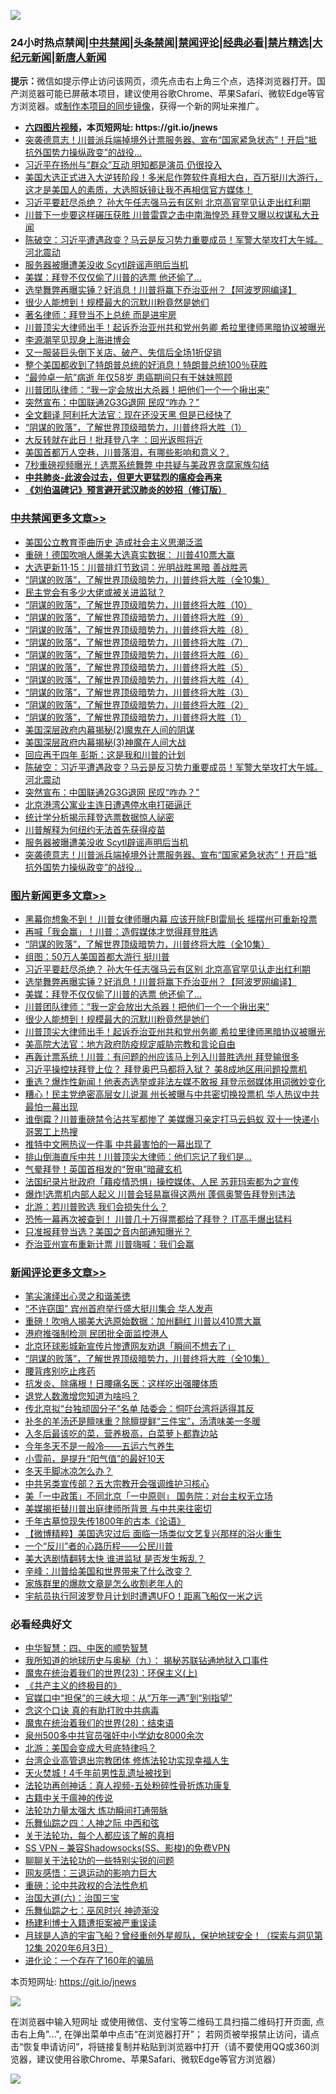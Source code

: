 ![](https://raw.githubusercontent.com/fqnews/bnews/master/64photo/fqnews-qr.jpg)

<div id="tt">
<h3>24小时热点禁闻|<a href="#%E4%B8%AD%E5%85%B1%E7%A6%81%E9%97%BB%E6%9B%B4%E5%A4%9A%E6%96%87%E7%AB%A0">中共禁闻</a>|<a href="#%E5%9B%BE%E7%89%87%E6%96%B0%E9%97%BB%E6%9B%B4%E5%A4%9A%E6%96%87%E7%AB%A0">头条禁闻</a>|<a href="#%E6%96%B0%E9%97%BB%E8%AF%84%E8%AE%BA%E6%9B%B4%E5%A4%9A%E6%96%87%E7%AB%A0">禁闻评论|<a href="#%E5%BF%85%E7%9C%8B%E7%BB%8F%E5%85%B8%E5%A5%BD%E6%96%87">经典必看|<a href="/video.md#%E7%A6%81%E7%89%87%E7%B2%BE%E9%80%89">禁片精选</a>|<a href="https://github.com/fqnews/djy/blob/master/gb/nf1351518.md#1">大纪元新闻</a>|<a href="https://github.com/fqnews/ntdtv/blob/master/gb/prog204.md#1">新唐人新闻</a></h3>
<div><b>提示：</b>微信如提示停止访问该网页，须先点击右上角三个点，选择浏览器打开。国产浏览器可能已屏蔽本项目，建议使用谷歌Chrome、苹果Safari、微软Edge等官方浏览器。或<a href="https://github.com/fqnews/bnews/blob/master/%E5%88%B6%E4%BD%9Cgit%E7%A6%81%E9%97%BB%E9%95%9C%E5%83%8F.md">制作本项目的同步镜像</a>，获得一个新的网址来推广。</div>
<ul>
<li><b><a href="http://d1.bdrive.tk/64.mp4" target="_blank">六四图片视频</a>，本页短网址: https://git.io/jnews</b></li>
<li><a href="/cbnews/20201115/1431161.md">突袭德意志！川普派兵端掉境外计票服务器、宣布“国家紧急状态”！开启“抵抗外国势力操纵政变”的战役…</a></li>
<li><a href="/cbnews/20201115/1431205.md">习近平在扬州与“群众”互动 明知都是演员 仍很投入</a></li>
<li><a href="/bannedvideo/20201115/1431226.md">美国大选正式进入大逆转阶段！多米尼作弊软件真相大白，百万挺川大游行，这才是美国人的素质，大选照妖镜让我不再相信官方媒体！</a></li>
<li><a href="/topimagenews/20201115/1431479.md">习近平要赶尽杀绝？ 孙大午任志强马云有区别 北京高官罕见认走出红利期</a></li>
<li><a href="/cnnews/20201115/1431174.md">川普下一步要这样碾压获胜 川普雷霆之击中南海惶恐 拜登又曝以权谋私大丑闻</a></li>
<li><a href="/cbnews/20201115/1431477.md">陈破空：习近平遭遇政变？马云是反习势力重要成员！军警大举攻打大午城。河北震动</a></li>
<li><a href="/cbnews/20201115/1431061.md">服务器被曝遭美没收 Scytl辟谣声明后当机</a></li>
<li><a href="/topimagenews/20201115/1431393.md">美媒：拜登不仅仅偷了川普的选票 他还偷了…</a></li>
<li><a href="/topimagenews/20201115/1431433.md">选举舞弊再曝实锤？好消息！川普将赢下乔治亚州？【阿波罗网编译】</a></li>
<li><a href="/topimagenews/20201115/1431369.md">很少人能想到！规模最大的沉默川粉竟然是她们</a></li>
<li><a href="/cbnews/20201115/1431173.md">著名律师：拜登当不上总统 而是进牢房</a></li>
<li><a href="/topimagenews/20201115/1431326.md">川普顶尖大律师出手！起诉乔治亚州共和党州务卿 希拉里律师黑暗协议被曝光</a></li>
<li><a href="/cnnews/20201115/1431206.md">李源潮罕见现身上海进博会</a></li>
<li><a href="/cnnews/20201115/1431488.md">又一服装巨头倒下关店、破产、失信后全场1折促销</a></li>
<li><a href="/taiwannews/20201115/1431377.md">整个美国都收到了特朗普总统的好消息！特朗普总统100％获胜</a></li>
<li><a href="/yule/20201115/1431190.md">“最帅卓一航”病逝 年仅58岁 患癌期间只有干妹妹照顾</a></li>
<li><a href="/topimagenews/20201115/1431370.md">川普团队律师：“我一定会放出大杀器！把他们一个一个揪出来”</a></li>
<li><a href="/cbnews/20201115/1431466.md">突然宣布：中国联通2G3G退网 民叹“咋办？”</a></li>
<li><a href="/cnnews/20201115/1431248.md">全文翻译 阿利托大法官：现在还没天黑 但是已经快了</a></li>
<li><a href="/cbnews/20201115/1426605.md">“阴谋的败落”，了解世界顶级暗势力，川普终将大胜（1）</a></li>
<li><a href="/cnnews/20201115/1431404.md">大反转就在此日！批拜登八字 ：回光返照将近</a></li>
<li><a href="/taiwannews/20201115/1431471.md">美国首都万人空巷，川普落泪，有哪些影响和意义？.</a></li>
<li><a href="/cnnews/20201115/1431419.md">7秒重磅视频曝光！选票系统舞弊 中共疑与美政界贪腐家族勾结</a></li>
<li><b><a href="/comments/20200211/1275071.md" target="_blank">中共肺炎-此波会过去，但更大更猛烈的瘟疫会再来</a></b></li>
<li><b><a href="/comments/20200207/1272816.md" target="_blank">《刘伯温碑记》预言避开武汉肺炎的妙招（修订版）</a></b></li>
</ul>
</div>

<div class="catlist">
<h3><a href="/cbnews/" target="_blank">中共禁闻</a><span><a href="/cbnews/" target="_blank" rel="nofollow">更多文章>></a></span></h3>
<ul>
<li><a href="/cbnews/20201116/1431618.md" target="_blank">美国公立教育歪曲历史 造成社会主义思潮泛滥</a></li>
<li><a href="/cbnews/20201116/1431617.md" target="_blank">重磅！德国吹哨人爆美大选真实数据： 川普410票大赢</a></li>
<li><a href="/cbnews/20201116/1431595.md" target="_blank">大选更新11·15：川普排灯节致词：光明战胜黑暗 善战胜恶</a></li>
<li><a href="/comments/20201115/1424741.md" target="_blank">“阴谋的败落”，了解世界顶级暗势力，川普终将大胜（全10集）</a></li>
<li><a href="/cbnews/20201115/1431503.md" target="_blank">民主党会有多少大佬或被关进监狱？</a></li>
<li><a href="/cbnews/20201115/1427092.md" target="_blank">“阴谋的败落”，了解世界顶级暗势力，川普终将大胜（10）</a></li>
<li><a href="/cbnews/20201115/1427093.md" target="_blank">“阴谋的败落”，了解世界顶级暗势力，川普终将大胜（9）</a></li>
<li><a href="/cbnews/20201115/1427094.md" target="_blank">“阴谋的败落”，了解世界顶级暗势力，川普终将大胜（8）</a></li>
<li><a href="/cbnews/20201115/1427068.md" target="_blank">“阴谋的败落”，了解世界顶级暗势力，川普终将大胜（7）</a></li>
<li><a href="/cbnews/20201115/1427048.md" target="_blank">“阴谋的败落”，了解世界顶级暗势力，川普终将大胜（6）</a></li>
<li><a href="/cbnews/20201115/1426927.md" target="_blank">“阴谋的败落”，了解世界顶级暗势力，川普终将大胜（5）</a></li>
<li><a href="/cbnews/20201115/1426909.md" target="_blank">“阴谋的败落”，了解世界顶级暗势力，川普终将大胜（4）</a></li>
<li><a href="/cbnews/20201115/1426882.md" target="_blank">“阴谋的败落”，了解世界顶级暗势力，川普终将大胜（3）</a></li>
<li><a href="/cbnews/20201115/1426632.md" target="_blank">“阴谋的败落”，了解世界顶级暗势力，川普终将大胜（2）</a></li>
<li><a href="/cbnews/20201115/1426605.md" target="_blank">“阴谋的败落”，了解世界顶级暗势力，川普终将大胜（1）</a></li>
<li><a href="/cbnews/20201115/1431494.md" target="_blank">美国深层政府内幕揭秘(2)魔鬼在人间的阴谋</a></li>
<li><a href="/cbnews/20201115/1431495.md" target="_blank">美国深层政府内幕揭秘(3)神魔在人间大战</a></li>
<li><a href="/cbnews/20201115/1431426.md" target="_blank">回应再干四年 彭斯：这是我和川普的计划</a></li>
<li><a href="/cbnews/20201115/1431477.md" target="_blank">陈破空：习近平遭遇政变？马云是反习势力重要成员！军警大举攻打大午城。河北震动</a></li>
<li><a href="/cbnews/20201115/1431466.md" target="_blank">突然宣布：中国联通2G3G退网 民叹“咋办？”</a></li>
<li><a href="/cbnews/20201115/1431465.md" target="_blank">北京港湾公寓业主连日遭遇停水电打砸逼迁</a></li>
<li><a href="/cbnews/20201115/1431328.md" target="_blank">统计学分析揭示拜登选票数据惊人祕密</a></li>
<li><a href="/cbnews/20201115/1431360.md" target="_blank">川普解释为何纽约无法首先获得疫苗</a></li>
<li><a href="/cbnews/20201115/1431061.md" target="_blank">服务器被曝遭美没收 Scytl辟谣声明后当机</a></li>
<li><a href="/cbnews/20201115/1431161.md" target="_blank">突袭德意志！川普派兵端掉境外计票服务器、宣布“国家紧急状态”！开启“抵抗外国势力操纵政变”的战役…</a></li>

</ul>
</div>
<div class="catlist">
<h3><a href="/topimagenews/" target="_blank">图片新闻</a><span><a href="/topimagenews/" target="_blank" rel="nofollow">更多文章>></a></span></h3>
<ul>
<li><a href="/topimagenews/20201116/1431625.md" target="_blank">黑幕你想象不到！ 川普女律师曝内幕 应该开除FBI雷局长 摇摆州可重新投票</a></li>
<li><a href="/topimagenews/20201116/1431620.md" target="_blank">再喊「我会赢」！川普：造假媒体才觉得拜登胜选</a></li>
<li><a href="/comments/20201115/1424741.md" target="_blank">“阴谋的败落”，了解世界顶级暗势力，川普终将大胜（全10集）</a></li>
<li><a href="/topimagenews/20201115/1431487.md" target="_blank">组图：50万人美国首都大游行 挺川普</a></li>
<li><a href="/topimagenews/20201115/1431479.md" target="_blank">习近平要赶尽杀绝？ 孙大午任志强马云有区别 北京高官罕见认走出红利期</a></li>
<li><a href="/topimagenews/20201115/1431433.md" target="_blank">选举舞弊再曝实锤？好消息！川普将赢下乔治亚州？【阿波罗网编译】</a></li>
<li><a href="/topimagenews/20201115/1431393.md" target="_blank">美媒：拜登不仅仅偷了川普的选票 他还偷了…</a></li>
<li><a href="/topimagenews/20201115/1431370.md" target="_blank">川普团队律师：“我一定会放出大杀器！把他们一个一个揪出来”</a></li>
<li><a href="/topimagenews/20201115/1431369.md" target="_blank">很少人能想到！规模最大的沉默川粉竟然是她们</a></li>
<li><a href="/topimagenews/20201115/1431326.md" target="_blank">川普顶尖大律师出手！起诉乔治亚州共和党州务卿 希拉里律师黑暗协议被曝光</a></li>
<li><a href="/topimagenews/20201114/1430848.md" target="_blank">美高院大法官：地方政府防疫规定威胁宗教和言论自由</a></li>
<li><a href="/topimagenews/20201114/1430701.md" target="_blank">再轰计票系统！川普：有问题的州应该马上列入川普胜选州 拜登输很多</a></li>
<li><a href="/topimagenews/20201114/1430698.md" target="_blank">习近平操控扶拜登上位？ 拜登奥巴马都将入狱？ 美8成地区用问题投票机</a></li>
<li><a href="/topimagenews/20201114/1430644.md" target="_blank">重选？爆炸性新闻！他表态选举或非法左媒不敢报 拜登示弱媒体用词微妙变化</a></li>
<li><a href="/topimagenews/20201113/1430598.md" target="_blank">糟心！民主党绝密高层女儿说漏 州长被曝与中共密切换投票机 华人热议中共最怕一幕出现</a></li>
<li><a href="/topimagenews/20201113/1430541.md" target="_blank">谁倒霉？川普重磅禁令沾共军都惨了 美媒爆习亲定打马云蚂蚁 双十一快递小哥罢工上热搜</a></li>
<li><a href="/topimagenews/20201113/1430441.md" target="_blank">推特中文圈热议一件事 中共最害怕的一幕出现了</a></li>
<li><a href="/topimagenews/20201113/1430394.md" target="_blank">排山倒海直斥中共！川普顶尖大律师：他们忘记了我们是…</a></li>
<li><a href="/topimagenews/20201113/1430333.md" target="_blank">气晕拜登！英国首相发的“贺电”暗藏玄机</a></li>
<li><a href="/topimagenews/20201113/1430168.md" target="_blank">法国纪录片批政府「藉疫情恐惧」操控媒体、人民 苏菲玛索都为之宣传</a></li>
<li><a href="/topimagenews/20201113/1430141.md" target="_blank">爆炸!选票机内部人起义 川普会轻易赢得这两州 蓬佩奥警告拜登别违法</a></li>
<li><a href="/comments/20201112/1430018.md" target="_blank">北游：若川普败选 我们会损失什么？</a></li>
<li><a href="/topimagenews/20201112/1429876.md" target="_blank">恐怖一幕再次被查到！ 川普几十万得票都给了拜登？ IT高手爆出猛料</a></li>
<li><a href="/topimagenews/20201112/1429825.md" target="_blank">只准报拜登当选？美国之音内部通知曝光？</a></li>
<li><a href="/topimagenews/20201112/1429780.md" target="_blank">乔治亚州宣布重新计票 川普嗨喊：我们会赢</a></li>

</ul>
</div>
<div class="catlist">
<h3><a href="/comments/" target="_blank">新闻评论</a><span><a href="/comments/" target="_blank" rel="nofollow">更多文章>></a></span></h3>
<ul>
<li><a href="/comments/20201116/1431606.md" target="_blank">笔尖演绎出心灵之和谐美徳</a></li>
<li><a href="/comments/20201116/1431594.md" target="_blank">“不许窃国” 宾州首府举行盛大挺川集会 华人发声</a></li>
<li><a href="/comments/20201116/1431593.md" target="_blank">重磅！吹哨人揭美大选原始数据：加州翻红 川普以410票大赢</a></li>
<li><a href="/comments/20201115/1431513.md" target="_blank">港府推强制检测 民团批全面监控港人</a></li>
<li><a href="/comments/20201115/1431507.md" target="_blank">北京环球影城新宣传片惨遭网友劝退「瞬间不想去了」</a></li>
<li><a href="/comments/20201115/1424741.md" target="_blank">“阴谋的败落”，了解世界顶级暗势力，川普终将大胜（全10集）</a></li>
<li><a href="/comments/20201115/1431501.md" target="_blank">腰背疼别吃止疼药</a></li>
<li><a href="/comments/20201115/1431500.md" target="_blank">抗发炎、除痛根！日腰痛名医：这样吃出强腰体质</a></li>
<li><a href="/comments/20201115/1431409.md" target="_blank">退党人数激增您知道为啥吗？</a></li>
<li><a href="/comments/20201115/1431447.md" target="_blank">传北京拟“台独顽固分子”名单 陆委会：恫吓台湾将适得其反</a></li>
<li><a href="/comments/20201115/1431442.md" target="_blank">补冬的羊汤还是膻味重？除膻提鲜“三件宝”，汤清味美一冬暖</a></li>
<li><a href="/comments/20201115/1431441.md" target="_blank">入冬后最该吃的菜，营养极高，白菜萝卜都靠边站</a></li>
<li><a href="/comments/20201115/1431440.md" target="_blank">今年冬天不是一般冷——五运六气养生</a></li>
<li><a href="/comments/20201115/1431439.md" target="_blank">小雪前，是提升“阳气值”的最好10天</a></li>
<li><a href="/comments/20201115/1431438.md" target="_blank">冬天手脚冰凉怎么办？</a></li>
<li><a href="/comments/20201115/1431397.md" target="_blank">中共另类宣传部？五大宗教开会强调维护习核心</a></li>
<li><a href="/comments/20201115/1431396.md" target="_blank">美「一中政策」不同北京「一中原则」 国务院：对台主权无立场</a></li>
<li><a href="/comments/20201115/1431366.md" target="_blank">美媒揭拒替川普出庭律师所背景 与中共来往密切</a></li>
<li><a href="/comments/20201115/1431358.md" target="_blank">千年古墓惊现失传1800年的古本《论语》</a></li>
<li><a href="/comments/20201115/1431346.md" target="_blank">【微博精粹】美国选灾过后 面临一场类似文艺复兴那样的浴火重生</a></li>
<li><a href="/comments/20201115/1431345.md" target="_blank">一个“反川”者的心路历程——公民川普</a></li>
<li><a href="/comments/20201115/1431344.md" target="_blank">美大选剧情翻转太快 谁进监狱 是否发生叛乱？</a></li>
<li><a href="/comments/20201115/1431343.md" target="_blank">辛峰：川普给美国和世界带来了什么改变？</a></li>
<li><a href="/comments/20201115/1431342.md" target="_blank">家族群里的爆款文章是怎么收割老年人的</a></li>
<li><a href="/comments/20201115/1431333.md" target="_blank">宇航员执行阿波罗登月计划时遭遇UFO！距离飞船仅一米之远</a></li>

</ul>
</div>

<div class="catlist">
<h3>必看经典好文</h3>
<ul>
<li><a href="/comments/20200605/783247.md" target="_blank">中华智慧：四、中医的顺势智慧</a></li>
<li><a href="/topimagenews/20180325/919134.md" target="_blank">我所知道的地球历史与奥秘（九）： 揭秘苏联钻通地狱入口事件</a></li>
<li><a href="/ssgc/20180904/993719.md" target="_blank">魔鬼在统治着我们的世界(23)：环保主义(上)</a></li>
<li><a href="/bookwiki/20171120/858084.md" target="_blank">《共产主义的终极目的》</a></li>
<li><a href="/cbnews/20200624/1349641.md" target="_blank">官媒口中“担保”的三峡大坝：从“万年一遇”到“别指望”</a></li>
<li><a href="/comments/20200707/1357090.md" target="_blank">念这个口诀 真的有助打败中共病毒</a></li>
<li><a href="/comments/20181228/1054609.md" target="_blank">魔鬼在统治着我们的世界(28)：结束语</a></li>
<li><a href="/comments/20200704/783272.md" target="_blank">泉州500多中共官员强奸中小学幼女8000余次</a></li>
<li><a href="/comments/20200712/1359488.md" target="_blank">北游：美国会变成大号底特律吗？</a></li>
<li><a href="/comments/20200528/1335859.md" target="_blank">台湾企业高管退出宗教团体 修炼法轮功实现幸福人生</a></li>
<li><a href="/ccpdope/20181219/1049286.md" target="_blank">天火焚城！4千年前男性乱遗址被找到</a></li>
<li><a href="/comments/20190516/1128964.md" target="_blank">法轮功再创神话：真人视频-五处粉碎性骨折炼功康复</a></li>
<li><a href="/ccpdope/20200531/1337409.md" target="_blank">古籍中关于瘟神的传说</a></li>
<li><a href="/cbnews/20200816/1381005.md" target="_blank">法轮功力量太强大 炼功瞬间打通带脉</a></li>
<li><a href="/tculture/20190101/791144.md" target="_blank">乐舞仙踪之四：人神之际 中西和弦</a></li>
<li><a href="/topimagenews/20161125/619230.md" target="_blank">关于法轮功，每个人都应该了解的真相</a></li>
<li><a href="/comments/20191231/1250654.md" target="_blank">SS VPN &#8211; 兼容Shadowsocks(SS、影梭)的免费VPN</a></li>
<li><a href="/comments/20190417/1114875.md" target="_blank">聊聊关于法轮功的一些特别尖锐的问题</a></li>
<li><a href="/cbnews/20200126/1265515.md" target="_blank">网友感悟：三退运动的影响力巨大</a></li>
<li><a href="/comments/20200705/783271.md" target="_blank">重磅：论中共政权的合法性危机</a></li>
<li><a href="/cbnews/20180312/913459.md" target="_blank">治国大道(六)：治国三宝</a></li>
<li><a href="/tculture/20190101/792550.md" target="_blank">乐舞仙踪之七：巫风时兴 神迹渐没</a></li>
<li><a href="/comments/20201010/1411232.md" target="_blank">杨建利博士入籍遭拒案被严重误读</a></li>
<li><a href="/comments/20200712/1359456.md" target="_blank">月球是人造的宇宙飞船？曾经重创外星舰队，保护地球安全！（探索与洞见第12集 2020年6月3日）</a></li>
<li><a href="/comments/20200907/1392278.md" target="_blank">进化论：一个存在了160年的骗局</a></li>

</ul>
</div>

本页短网址: https://git.io/jnews

![](https://raw.githubusercontent.com/fqnews/bnews/master/64photo/fqnews-qr.jpg)

在浏览器中输入短网址 或使用微信、支付宝等二维码工具扫描二维码打开页面, 点击右上角"...", 在弹出菜单中点击“在浏览器打开”； 若网页被举报禁止访问，请点击“恢复申请访问”，将链接复制并粘贴到浏览器中打开（请不要使用QQ或360浏览器，建议使用谷歌Chrome、苹果Safari、微软Edge等官方浏览器）

![](https://raw.githubusercontent.com/fqnews/bnews/master/64photo/wx.jpg)